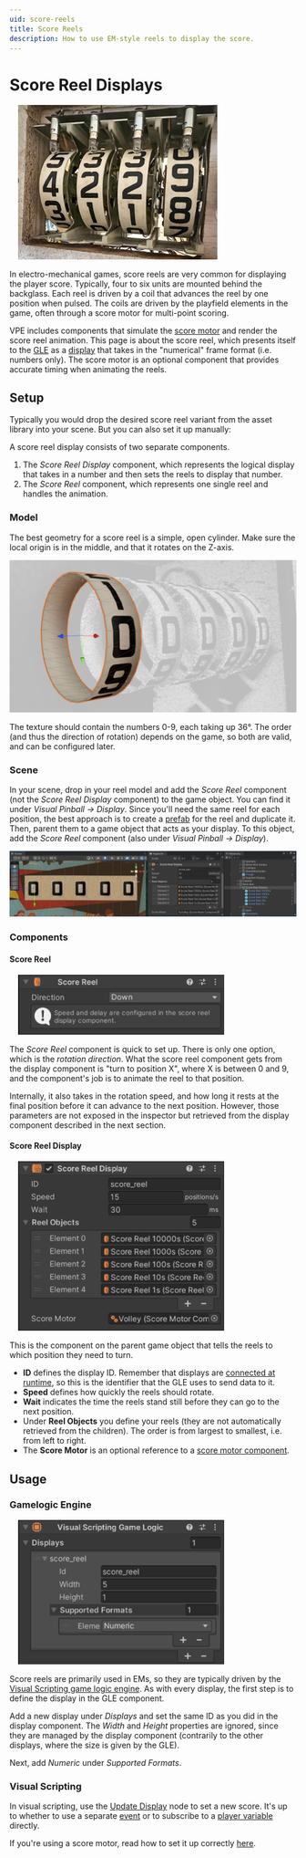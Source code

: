 ```yaml
---
uid: score-reels
title: Score Reels
description: How to use EM-style reels to display the score.
---
```


# Score Reel Displays

<img src="score-reels.jpg" width="350" alt="Score Reels a of a Gottlieb Volley" class="img-responsive pull-right" style="margin-left: 15px"/>

In electro-mechanical games, score reels are very common for displaying the player score. Typically, four to six units are mounted behind the backglass. Each reel is driven by a coil that advances the reel by one position when pulsed. The coils are driven by the playfield elements in the game, often through a score motor for multi-point scoring.

VPE includes components that simulate the [score motor](xref:score-motors) and render the score reel animation. This page is about the score reel, which presents itself to the [GLE](xref:gamelogic-engine) as a [display](xref:displays) that takes in the "numerical" frame format (i.e. numbers only). The score motor is an optional component that provides accurate timing when animating the reels.

## Setup

Typically you would drop the desired score reel variant from the asset library into your scene. But you can also set it up manually:

A score reel display consists of two separate components.

1. The *Score Reel Display* component, which represents the logical display that takes in a number and then sets the reels to display that number.
2. The *Score Reel* component, which represents one single reel and handles the animation.

### Model

The best geometry for a score reel is a simple, open cylinder. Make sure the local origin is in the middle, and that it rotates on the Z-axis.

![Score reel geometry](score-reels-geometry.jpg)

The texture should contain the numbers 0-9, each taking up 36°. The order (and thus the direction of rotation) depends on the game, so both are valid, and can be configured later.

### Scene

In your scene, drop in your reel model and add the *Score Reel* component (not the *Score Reel Display* component) to the game object. You can find it under *Visual Pinball -> Display*. Since you'll need the same reel for each position, the best approach is to create a [prefab](https://docs.unity3d.com/Manual/Prefabs.html) for the reel and duplicate it. Then, parent them to a game object that acts as your display. To this object, add the *Score Reel* component (also under *Visual Pinball -> Display*).

![Score reel scene](score-reels-scene.png)

### Components

#### Score Reel

<img src="score-reel-inspector.png" width="362" alt="Score Reel Inspector" class="img-responsive pull-right" style="margin-left: 15px"/>

The *Score Reel* component is quick to set up. There is only one option, which is the *rotation direction*. What the score reel component gets from the display component is "turn to position X", where X is between 0 and 9, and the component's job is to animate the reel to that position.

Internally, it also takes in the rotation speed, and how long it rests at the final position before it can advance to the next position. However, those parameters are not exposed in the inspector but retrieved from the display component described in the next section.

#### Score Reel Display

<img src="score-reel-display-inspector.png" width="362" alt="Score Reel Display Inspector" class="img-responsive pull-right" style="margin-left: 15px"/>

This is the component on the parent game object that tells the reels to which position they need to turn. 

- **ID** defines the display ID. Remember that displays are [connected at runtime](xref:displays#setup), so this is the identifier that the GLE uses to send data to it.
- **Speed** defines how quickly the reels should rotate.
- **Wait** indicates the time the reels stand still before they can go to the next position.
- Under **Reel Objects** you define your reels (they are not automatically retrieved from the children). The order is from largest to smallest, i.e. from left to right.
- The **Score Motor** is an optional reference to a [score motor component](xref:score-motors).


## Usage

### Gamelogic Engine

<img src="score-reel-uvs-display.png" width="362" alt="Score Reel Display Inspector" class="img-responsive pull-right" style="margin-left: 15px"/>

Score reels are primarily used in EMs, so they are typically driven by the [Visual Scripting game logic engine](xref:uvs_index). As with every display, the first step is to define the display in the GLE component.

Add a new display under *Displays* and set the same ID as you did in the display component. The *Width* and *Height* properties are ignored, since they are managed by the display component (contrarily to the other displays, where the size is given by the GLE).

Next, add *Numeric* under *Supported Formats*.

### Visual Scripting

In visual scripting, use the [Update Display](xref:uvs_node_reference#update-display) node to set a new score. It's up to whether to use a separate [event](xref:uvs_setup#events) or to subscribe to a [player variable](xref:uvs_variables) directly.

If you're using a score motor, read how to set it up correctly [here](xref:score-motors#usage).
